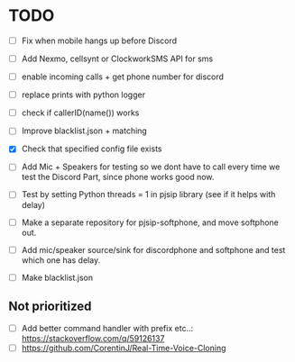 # TODO

- [ ] Fix when mobile hangs up before Discord
- [ ] Add Nexmo, cellsynt or ClockworkSMS API for sms
- [ ] enable incoming calls + get phone number for discord
- [ ] replace prints with python logger
- [ ] check if callerID(name()) works
- [ ] Improve blacklist.json + matching
- [x] Check that specified config file exists

- [ ] Add Mic + Speakers for testing so we dont have to call every time we test the Discord Part, since phone works good now.
- [ ] Test by setting Python threads = 1 in pjsip library (see if it helps with delay)
- [ ] Make a separate repository for pjsip-softphone, and move softphone out.
- [ ] Add mic/speaker source/sink for discordphone and softphone and test which one has delay.
- [ ] Make blacklist.json

## Not prioritized
- [ ] Add better command handler with prefix etc..: https://stackoverflow.com/q/59126137
- [ ] https://github.com/CorentinJ/Real-Time-Voice-Cloning
